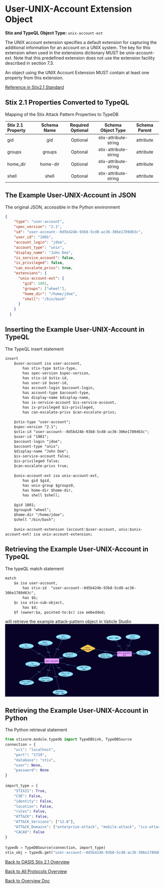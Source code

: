 # User-UNIX-Account Extension Object

**Stix and TypeQL Object Type:**  `unix-account-ext`

The UNIX account extension specifies a default extension for capturing the additional information for an account on a UNIX system. The key for this extension when used in the extensions dictionary MUST be unix-account-ext. Note that this predefined extension does not use the extension facility described in section 7.3.

An object using the UNIX Account Extension MUST contain at least one property from this extension.

[Reference in Stix2.1 Standard](https://docs.oasis-open.org/cti/stix/v2.1/os/stix-v2.1-os.html#_hodiamlggpw5)
## Stix 2.1 Properties Converted to TypeQL
Mapping of the Stix Attack Pattern Properties to TypeDB

|  Stix 2.1 Property    |           Schema Name             | Required  Optional  |      Schema Object Type | Schema Parent  |
|:--------------------|:--------------------------------:|:------------------:|:------------------------:|:-------------:|
| gid |gid |Optional |  stix-attribute-string    |   attribute    |
| groups |groups |Optional |  stix-attribute-string    |   attribute    |
| home_dir |home-dir |Optional |  stix-attribute-string    |   attribute    |
| shell |shell |Optional |  stix-attribute-string    |   attribute    |

## The Example User-UNIX-Account in JSON
The original JSON, accessible in the Python environment
```json
{
    "type": "user-account",  
    "spec_version": "2.1",  
    "id": "user-account--0d5b424b-93b8-5cd8-ac36-306e1789d63c",  
    "user_id": "1001",  
    "account_login": "jdoe",  
    "account_type": "unix",  
    "display_name": "John Doe",  
    "is_service_account": false,  
    "is_privileged": false,  
    "can_escalate_privs": true,  
    "extensions": {  
      "unix-account-ext": {  
        "gid": 1001,  
        "groups": ["wheel"],  
        "home_dir": "/home/jdoe",  
        "shell": "/bin/bash"  
      }  
    }  
  }
```


## Inserting the Example User-UNIX-Account in TypeQL
The TypeQL insert statement
```typeql
insert 
    $user-account isa user-account,
        has stix-type $stix-type,
        has spec-version $spec-version,
        has stix-id $stix-id,
        has user-id $user-id,
        has account-login $account-login,
        has account-type $account-type,
        has display-name $display-name,
        has is-service-account $is-service-account,
        has is-privileged $is-privileged,
        has can-escalate-privs $can-escalate-privs;
    
    $stix-type "user-account";
    $spec-version "2.1";
    $stix-id "user-account--0d5b424b-93b8-5cd8-ac36-306e1789d63c";
    $user-id "1001";
    $account-login "jdoe";
    $account-type "unix";
    $display-name "John Doe";
    $is-service-account false;
    $is-privileged false;
    $can-escalate-privs true;
    
    $unix-account-ext isa unix-account-ext,
        has gid $gid,
        has unix-group $groups0,
        has home-dir $home-dir,
        has shell $shell;
        
    $gid 1001;
    $groups0 "wheel";
    $home-dir "/home/jdoe";
    $shell "/bin/bash";
    
    $unix-account-extension (account:$user-account, unix:$unix-account-ext) isa unix-account-extension;
```

## Retrieving the Example User-UNIX-Account in TypeQL
The typeQL match statement

```typeql
match
    $a isa user-account,
        has stix-id  "user-account--0d5b424b-93b8-5cd8-ac36-306e1789d63c",
        has $b;
    $c isa stix-sub-object,
        has $d;
    $f (owner:$a, pointed-to:$c) isa embedded;
```


will retrieve the example attack-pattern object in Vaticle Studio
![User-UNIX-Account Example](./img/user-account-unix.png)

## Retrieving the Example User-UNIX-Account  in Python
The Python retrieval statement

```python
from stixorm.module.typedb import TypeDBSink, TypeDBSource
connection = {
    "uri": "localhost",
    "port": "1729",
    "database": "stix",
    "user": None,
    "password": None
}

import_type = {
    "STIX21": True,
    "CVE": False,
    "identity": False,
    "location": False,
    "rules": False,
    "ATT&CK": False,
    "ATT&CK_Versions": ["12.0"],
    "ATT&CK_Domains": ["enterprise-attack", "mobile-attack", "ics-attack"],
    "CACAO": False
}

typedb = TypeDBSource(connection, import_type)
stix_obj = typedb.get("user-account--0d5b424b-93b8-5cd8-ac36-306e1789d63c")
```

 

[Back to OASIS Stix 2.1 Overview](../overview.md)
 

[Back to All Protocols Overview](../../overview.md)
 

[Back to Overview Doc](../../../overview.md)
